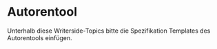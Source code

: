 # Autorentool

Unterhalb diese Writerside-Topics bitte die Spezifikation Templates des Autorentools einfügen.